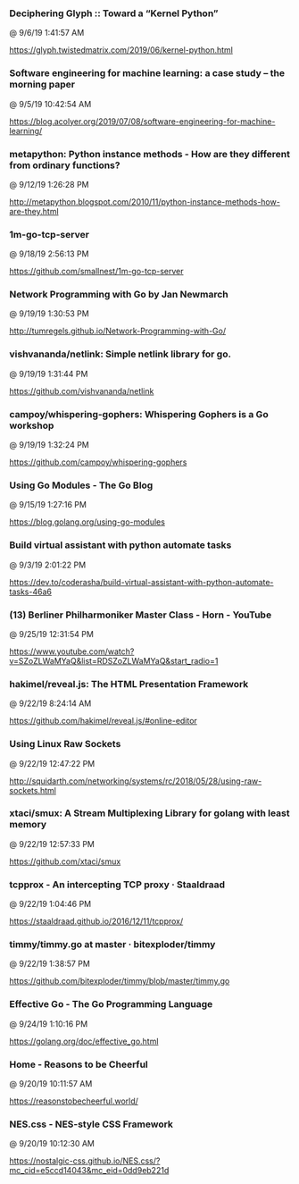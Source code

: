 ﻿

### Deciphering Glyph :: Toward a “Kernel Python”
@ 9/6/19 1:41:57 AM

https://glyph.twistedmatrix.com/2019/06/kernel-python.html




### Software engineering for machine learning: a case study – the morning paper
@ 9/5/19 10:42:54 AM

https://blog.acolyer.org/2019/07/08/software-engineering-for-machine-learning/




### metapython: Python instance methods - How are they different from ordinary functions?
@ 9/12/19 1:26:28 PM

http://metapython.blogspot.com/2010/11/python-instance-methods-how-are-they.html




### 1m-go-tcp-server
@ 9/18/19 2:56:13 PM

https://github.com/smallnest/1m-go-tcp-server




### Network Programming with Go by Jan Newmarch
@ 9/19/19 1:30:53 PM

http://tumregels.github.io/Network-Programming-with-Go/



### vishvananda/netlink: Simple netlink library for go.
@ 9/19/19 1:31:44 PM

https://github.com/vishvananda/netlink



### campoy/whispering-gophers: Whispering Gophers is a Go workshop
@ 9/19/19 1:32:24 PM

https://github.com/campoy/whispering-gophers




### Using Go Modules - The Go Blog
@ 9/15/19 1:27:16 PM

https://blog.golang.org/using-go-modules




### Build virtual assistant with python automate tasks
@ 9/3/19 2:01:22 PM

https://dev.to/coderasha/build-virtual-assistant-with-python-automate-tasks-46a6




### (13) Berliner Philharmoniker Master Class - Horn - YouTube
@ 9/25/19 12:31:54 PM

https://www.youtube.com/watch?v=SZoZLWaMYaQ&list=RDSZoZLWaMYaQ&start_radio=1




### hakimel/reveal.js: The HTML Presentation Framework
@ 9/22/19 8:24:14 AM

https://github.com/hakimel/reveal.js/#online-editor



### Using Linux Raw Sockets
@ 9/22/19 12:47:22 PM

http://squidarth.com/networking/systems/rc/2018/05/28/using-raw-sockets.html



### xtaci/smux: A Stream Multiplexing Library for golang with least memory
@ 9/22/19 12:57:33 PM

https://github.com/xtaci/smux



### tcpprox - An intercepting TCP proxy · Staaldraad
@ 9/22/19 1:04:46 PM

https://staaldraad.github.io/2016/12/11/tcpprox/



### timmy/timmy.go at master · bitexploder/timmy
@ 9/22/19 1:38:57 PM

https://github.com/bitexploder/timmy/blob/master/timmy.go




### Effective Go - The Go Programming Language
@ 9/24/19 1:10:16 PM

https://golang.org/doc/effective_go.html




### Home - Reasons to be Cheerful
@ 9/20/19 10:11:57 AM

https://reasonstobecheerful.world/



### NES.css - NES-style CSS Framework
@ 9/20/19 10:12:30 AM

https://nostalgic-css.github.io/NES.css/?mc_cid=e5ccd14043&mc_eid=0dd9eb221d


